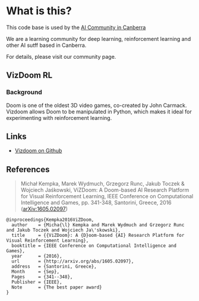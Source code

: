 # What is this?
This code base is used by the [AI Community in Canberra](https://www.meetup.com/Canberra-Deep-Learning-Meetup)

We are a learning community for deep learning, reinforcement learning and other AI sutff based in Canberra. 

For details, please visit our community page.

## VizDoom RL
### Background
Doom is one of the oldest 3D video games, co-created by John Carmack. 
Vizdoom allows Doom to be manipulated in Python, which makes it ideal for experimenting with reinforcement learning. 


## Links
* [Vizdoom on Github](https://github.com/mwydmuch/ViZDoom]) 


## References
> Michał Kempka, Marek Wydmuch, Grzegorz Runc, Jakub Toczek & Wojciech Jaśkowski, ViZDoom: A Doom-based AI Research Platform for Visual Reinforcement Learning, IEEE Conference on Computational Intelligence and Games, pp. 341-348, Santorini, Greece, 2016	([arXiv:1605.02097](http://arxiv.org/abs/1605.02097))


```
@inproceedings{Kempka2016ViZDoom,
  author    = {Micha{\l} Kempka and Marek Wydmuch and Grzegorz Runc and Jakub Toczek and Wojciech Ja\'skowski},
  title     = {{ViZDoom}: A {D}oom-based {AI} Research Platform for Visual Reinforcement Learning},
  booktitle = {IEEE Conference on Computational Intelligence and Games},  
  year      = {2016},
  url       = {http://arxiv.org/abs/1605.02097},
  address   = {Santorini, Greece},
  Month     = {Sep},
  Pages     = {341--348},
  Publisher = {IEEE},
  Note      = {The best paper award}
}
```